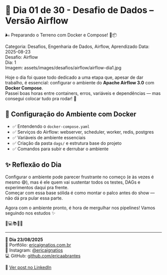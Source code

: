# 🎯 Dia 01 de 30 - Desafio de Dados – Versão Airflow
🌬️ Preparando o Terreno com Docker e Compose! 🐳📦

Categoria: Desafios, Engenharia de Dados, Airflow, Aprendizado
Data: 2025-08-23  
Desafio: Airflow  
Dia: 1  
Imagem: assets/images/desafios/airflow/airflow-dia1.jpg  

Hoje o dia foi quase todo dedicado a uma etapa que, apesar de dar trabalho, é essencial: configurar o ambiente do **Apache Airflow 3.0** com **Docker Compose**.  
Passei boas horas entre containers, erros, variáveis e dependências — mas consegui colocar tudo pra rodar! 🚀

## 🔧 Configuração do Ambiente com Docker
- ✅ Entendendo o `docker-compose.yaml`
- ✅ Serviços do Airflow: webserver, scheduler, worker, redis, postgres
- ✅ Variáveis de ambiente essenciais
- ✅ Criação da pasta `dags/` e estrutura base do projeto
- ✅ Comandos para subir e derrubar o ambiente

## ✨ Reflexão do Dia
Configurar o ambiente pode parecer frustrante no começo (e às vezes é mesmo 😅), mas é ele quem vai sustentar todos os testes, DAGs e experimentos daqui pra frente.  
Começar com essa base sólida é como montar o palco antes do show — não dá pra pular essa parte.

Agora com o ambiente pronto, é hora de mergulhar nos pipelines! Vamos seguindo nos estudos ✨

💫💻📚🌸🎯  

---

🦋 **Dia 23/08/2025**  
📌 Portfólio: [ericaignatios.com.br](https://ericaignatios.com.br)  
📸 Instagram: [@ericaignatios](https://instagram.com/ericaignatios)  
💻 GitHub: [github.com/ericaabrantes](https://github.com/ericaabrantes)  

🔗 [Ver post no LinkedIn](https://www.linkedin.com/posts/ericaabrantesignatios_30diasdedados-apacheairflow-engenhariadedados-_)
